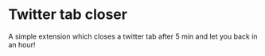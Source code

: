 # Twitter tab closer

 A simple extension which closes a twitter tab after 5 min and let you back in an hour!
